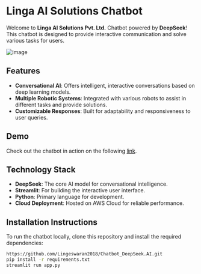
# Linga AI Solutions Chatbot

Welcome to **Linga AI Solutions Pvt. Ltd.** Chatbot powered by **DeepSeek**! This chatbot is designed to provide interactive communication and solve various tasks for users.


![image](https://github.com/user-attachments/assets/c0716441-d093-4d14-a720-d5844ac00df9)

## Features
- **Conversational AI**: Offers intelligent, interactive conversations based on deep learning models.
- **Multiple Robotic Systems**: Integrated with various robots to assist in different tasks and provide solutions.
- **Customizable Responses**: Built for adaptability and responsiveness to user queries.

## Demo
Check out the chatbot in action on the following [link](https://linga-chatbot-deepseekai.streamlit.app/).

## Technology Stack
- **DeepSeek**: The core AI model for conversational intelligence.
- **Streamlit**: For building the interactive user interface.
- **Python**: Primary language for development.
- **Cloud Deployment**: Hosted on AWS Cloud for reliable performance.

## Installation Instructions
To run the chatbot locally, clone this repository and install the required dependencies:

```bash
https://github.com/Lingeswaran2018/Chatbot_DeepSeek.AI.git
pip install -r requirements.txt
streamlit run app.py
```




